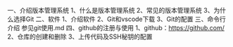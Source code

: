 一、介绍版本管理系统
    1、什么是版本管理系统
    2、常见的版本管理系统
    3、为什么选择Git
二、软件
    1、介绍软件
    2、Git和vscode下载
    3、Git的配置
三、命令行介绍
    参见git使用.md
四、github的注册与使用
    1、github：https://github.com/
    2、仓库的创建和删除
    3、上传代码及SSH秘钥的配置
